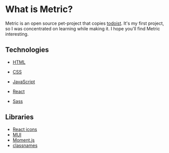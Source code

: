 # What is Metric?

Metric is an open source pet-project that copies [todoist](https://todoist.com/app/today).
It's my first project, so I was concentrated on learning while making it. I hope you'll find Metric interesting.

## Technologies

- [HTML](https://developer.mozilla.org/ru/docs/Web/HTML)

- [CSS](https://developer.mozilla.org/ru/docs/Learn/Getting_started_with_the_web/CSS_basics)

- [JavaScript](https://learn.javascript.ru/)

- [React](https://react.dev/)

- [Sass](https://sass-lang.com/)

## Libraries

- [React icons](https://react-icons.github.io/react-icons/)
- [MUI](https://mui.com/)
- [Moment.js](https://momentjs.com/)
- [classnames](https://github.com/JedWatson/classnames)
